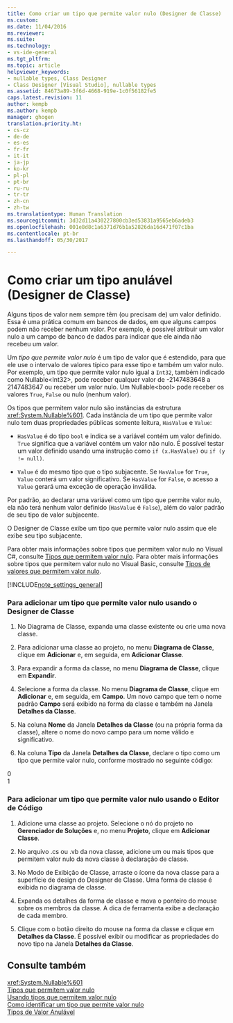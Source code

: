 ```yaml
---
title: Como criar um tipo que permite valor nulo (Designer de Classe) | Microsoft Docs
ms.custom: 
ms.date: 11/04/2016
ms.reviewer: 
ms.suite: 
ms.technology:
- vs-ide-general
ms.tgt_pltfrm: 
ms.topic: article
helpviewer_keywords:
- nullable types, Class Designer
- Class Designer [Visual Studio], nullable types
ms.assetid: 84673a89-3f6d-4668-919e-1c0f56182fe5
caps.latest.revision: 11
author: kempb
ms.author: kempb
manager: ghogen
translation.priority.ht:
- cs-cz
- de-de
- es-es
- fr-fr
- it-it
- ja-jp
- ko-kr
- pl-pl
- pt-br
- ru-ru
- tr-tr
- zh-cn
- zh-tw
ms.translationtype: Human Translation
ms.sourcegitcommit: 3d32d11a430227800cb3ed53831a9565eb6adeb3
ms.openlocfilehash: 001e8d8c1a6371d76b1a52826da16d471f07c1ba
ms.contentlocale: pt-br
ms.lasthandoff: 05/30/2017

---
```

# <a name="how-to-create-a-nullable-type-class-designer"></a>Como criar um tipo anulável (Designer de Classe)
Alguns tipos de valor nem sempre têm (ou precisam de) um valor definido. Essa é uma prática comum em bancos de dados, em que alguns campos podem não receber nenhum valor. Por exemplo, é possível atribuir um valor nulo a um campo de banco de dados para indicar que ele ainda não recebeu um valor.  
  
 Um *tipo que permite valor nulo* é um tipo de valor que é estendido, para que ele use o intervalo de valores típico para esse tipo e também um valor nulo. Por exemplo, um tipo que permite valor nulo igual a `Int32`, também indicado como Nullable\<Int32>, pode receber qualquer valor de -2147483648 a 2147483647 ou receber um valor nulo. Um Nullable\<bool> pode receber os valores `True`, `False` ou nulo (nenhum valor).  
  
 Os tipos que permitem valor nulo são instâncias da estrutura <xref:System.Nullable%601>. Cada instância de um tipo que permite valor nulo tem duas propriedades públicas somente leitura, `HasValue` e `Value`:  
  
-   `HasValue` é do tipo `bool` e indica se a variável contém um valor definido. `True` significa que a variável contém um valor não nulo. É possível testar um valor definido usando uma instrução como `if (x.HasValue)` ou `if (y != null)`.  
  
-   `Value` é do mesmo tipo que o tipo subjacente. Se `HasValue` for `True`, `Value` conterá um valor significativo. Se `HasValue` for `False`, o acesso a `Value` gerará uma exceção de operação inválida.  
  
 Por padrão, ao declarar uma variável como um tipo que permite valor nulo, ela não terá nenhum valor definido (`HasValue` é `False`), além do valor padrão de seu tipo de valor subjacente.  
  
 O Designer de Classe exibe um tipo que permite valor nulo assim que ele exibe seu tipo subjacente.  
  
 Para obter mais informações sobre tipos que permitem valor nulo no Visual C#, consulte [Tipos que permitem valor nulo](/dotnet/csharp/programming-guide/nullable-types/index). Para obter mais informações sobre tipos que permitem valor nulo no Visual Basic, consulte [Tipos de valores que permitem valor nulo](/dotnet/visual-basic/programming-guide/language-features/data-types/nullable-value-types).  
  
 [!INCLUDE[note_settings_general](../data-tools/includes/note_settings_general_md.md)]  
  
### <a name="to-add-a-nullable-type-by-using-the-class-designer"></a>Para adicionar um tipo que permite valor nulo usando o Designer de Classe  
  
1.  No Diagrama de Classe, expanda uma classe existente ou crie uma nova classe.  
  
2.  Para adicionar uma classe ao projeto, no menu **Diagrama de Classe**, clique em **Adicionar** e, em seguida, em **Adicionar Classe**.  
  
3.  Para expandir a forma da classe, no menu **Diagrama de Classe**, clique em **Expandir**.  
  
4.  Selecione a forma da classe. No menu **Diagrama de Classe**, clique em **Adicionar** e, em seguida, em **Campo**. Um novo campo que tem o nome padrão **Campo** será exibido na forma da classe e também na Janela **Detalhes da Classe**.  
  
5.  Na coluna **Nome** da Janela **Detalhes da Classe** (ou na própria forma da classe), altere o nome do novo campo para um nome válido e significativo.  
  
6.  Na coluna **Tipo** da Janela **Detalhes da Classe**, declare o tipo como um tipo que permite valor nulo, conforme mostrado no seguinte código:  
  
<CodeContentPlaceHolder>0</CodeContentPlaceHolder>  
<CodeContentPlaceHolder>1</CodeContentPlaceHolder>  
### <a name="to-add-a-nullable-type-by-using-the-code-editor"></a>Para adicionar um tipo que permite valor nulo usando o Editor de Código  
  
1.  Adicione uma classe ao projeto. Selecione o nó do projeto no **Gerenciador de Soluções** e, no menu **Projeto**, clique em **Adicionar Classe**.  
  
2.  No arquivo .cs ou .vb da nova classe, adicione um ou mais tipos que permitem valor nulo da nova classe à declaração de classe.  
  
3.  No Modo de Exibição de Classe, arraste o ícone da nova classe para a superfície de design do Designer de Classe. Uma forma de classe é exibida no diagrama de classe.  
  
4.  Expanda os detalhes da forma de classe e mova o ponteiro do mouse sobre os membros da classe. A dica de ferramenta exibe a declaração de cada membro.  
  
5.  Clique com o botão direito do mouse na forma da classe e clique em **Detalhes da Classe**. É possível exibir ou modificar as propriedades do novo tipo na Janela **Detalhes da Classe**.  
  
## <a name="see-also"></a>Consulte também  
 <xref:System.Nullable%601>   
 [Tipos que permitem valor nulo](/dotnet/csharp/programming-guide/nullable-types/index)   
 [Usando tipos que permitem valor nulo](/dotnet/csharp/programming-guide/nullable-types/using-nullable-types)   
 [Como identificar um tipo que permite valor nulo](/dotnet/csharp/programming-guide/nullable-types/how-to-identify-a-nullable-type)   
 [Tipos de Valor Anulável](/dotnet/visual-basic/programming-guide/language-features/data-types/nullable-value-types)
